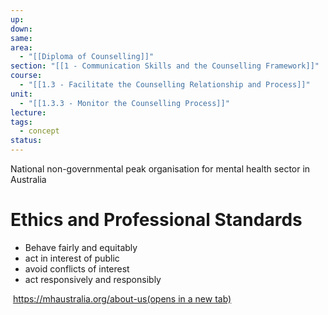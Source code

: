 ```yaml
---
up: 
down: 
same: 
area:
  - "[[Diploma of Counselling]]"
section: "[[1 - Communication Skills and the Counselling Framework]]"
course:
  - "[[1.3 - Facilitate the Counselling Relationship and Process]]"
unit:
  - "[[1.3.3 - Monitor the Counselling Process]]"
lecture: 
tags:
  - concept
status:
---
```

National non-governmental peak organisation for mental health sector in Australia

# Ethics and Professional Standards
- Behave fairly and equitably
- act in interest of public
- avoid conflicts of interest
- act responsively and responsibly

 [https://mhaustralia.org/about-us(opens in a new tab)](https://mhaustralia.org/about-us)